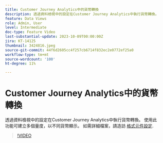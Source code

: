 ```yaml
---
title: Customer Journey Analytics中的貨幣轉換
description: 透過資料檢視中的設定在Customer Journey Analytics中執行貨幣轉換。 使用此功能可建立多個量度，以不同貨幣顯示。 如需詳細檔案，請造訪[格式元件設定|https://experienceleague.adobe.com/docs/analytics-platform/using/cja-dataviews/component-settings/format.html?lang=en#currency]
feature: Data Views
role: Admin, User
level: Intermediate
doc-type: Feature Video
last-substantial-update: 2023-10-09T00:00:00Z
jira: KT-14125
thumbnail: 3424816.jpeg
source-git-commit: 44f6d2605cc4f257cb6714f832ec2e0772ef25a0
workflow-type: tm+mt
source-wordcount: '100'
ht-degree: 11%

---
```



# Customer Journey Analytics中的貨幣轉換

透過資料檢視中的設定在Customer Journey Analytics中執行貨幣轉換。 使用此功能可建立多個量度，以不同貨幣顯示。 如需詳細檔案，請造訪 [格式元件設定](https://experienceleague.adobe.com/docs/analytics-platform/using/cja-dataviews/component-settings/format.html?lang=zh-Hant#currency).

>[!VIDEO](https://video.tv.adobe.com/v/3424816/?learn=on)

